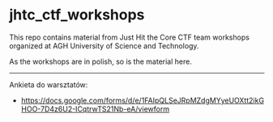 # jhtc_ctf_workshops
This repo contains material from Just Hit the Core CTF team workshops organized at AGH University of Science and Technology.

As the workshops are in polish, so is the material here.

---

Ankieta do warsztatów:
* https://docs.google.com/forms/d/e/1FAIpQLSeJRpMZdgMYyeUOXtt2ikGHOO-7D4z6U2-ICqtrwTS21Nb-eA/viewform
